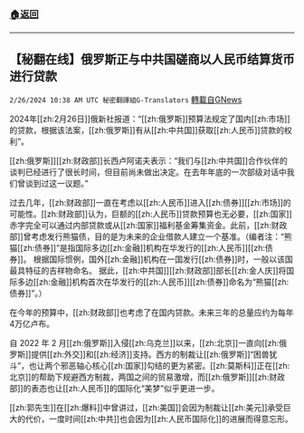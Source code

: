 ###  [:house:返回](README.md)
---


## 【秘翻在线】俄罗斯正与中共国磋商以人民币结算货币进行贷款
`2/26/2024 10:38 AM UTC 秘密翻譯組G-Translators` [轉載自GNews](https://gnews.org/articles/2341892)

2024年[[zh:2月26日]]俄新社报道：“[[zh:俄罗斯]]预算法规定了国内[[zh:市场]]的贷款，根据该法案，[[zh:俄罗斯]]有从[[zh:中共国]]获取[[zh:人民币]]贷款的权利”。

[[zh:俄罗斯]][[zh:财政部]]长西卢阿诺夫表示：“我们与[[zh:中共国]]合作伙伴的谈判已经进行了很长时间，但目前尚未做出决定。在去年年底的一次部级对话中我们曾谈到过这一议题。”

过去几年，[[zh:财政部]]一直在考虑以[[zh:人民币]]进入[[zh:债券]][[zh:市场]]的可能性。[[zh:财政部]]认为，巨额的[[zh:人民币]]贷款预算也无必要，[[zh:国家]]赤字完全可以通过内部贷款或从[[zh:国家]]福利基金筹集资金。此前，[[zh:财政部]]曾考虑发行熊猫债，目的是为未来的企业借款人建立一个基准。（编者注：“熊猫[[zh:债券]]”是指国际多边[[zh:金融]]机构在华发行的[[zh:人民币]][[zh:债券]]。 根据国际惯例，国外[[zh:金融]]机构在一国发行[[zh:债券]]时，一般以该国最具特征的吉祥物命名。 据此，[[zh:中共国]][[zh:财政部]]部长[[zh:金人庆]]将国际多边[[zh:金融]]机构首次在华发行的[[zh:人民币]][[zh:债券]]命名为“熊猫[[zh:债券]]”。）

在今年的预算中，[[zh:财政部]]也考虑了在国内贷款。未来三年的总量应约为每年4万亿卢布。

自 2022 年 2 月[[zh:俄罗斯]]入侵[[zh:乌克兰]]以来，[[zh:北京]]一直向[[zh:俄罗斯]]提供[[zh:外交]]和[[zh:经济]]支持。西方的制裁让[[zh:俄罗斯]]“困兽犹斗”，也让两个邪恶轴心核心[[zh:国家]]勾结的更为紧密。[[zh:莫斯科]]正在[[zh:北京]]的帮助下规避西方制裁，两国之间的贸易激增，而[[zh:俄罗斯]][[zh:财政部]]的表态也让[[zh:人民币]]的国际化“美梦”似乎更进一步。

[[zh:郭先生]]在[[zh:爆料]]中曾讲过，[[zh:美国]]会因为制裁让[[zh:美元]]承受巨大的代价，一度时间[[zh:中共]]也会因为[[zh:人民币国际化]]的进展而得意忘形。
